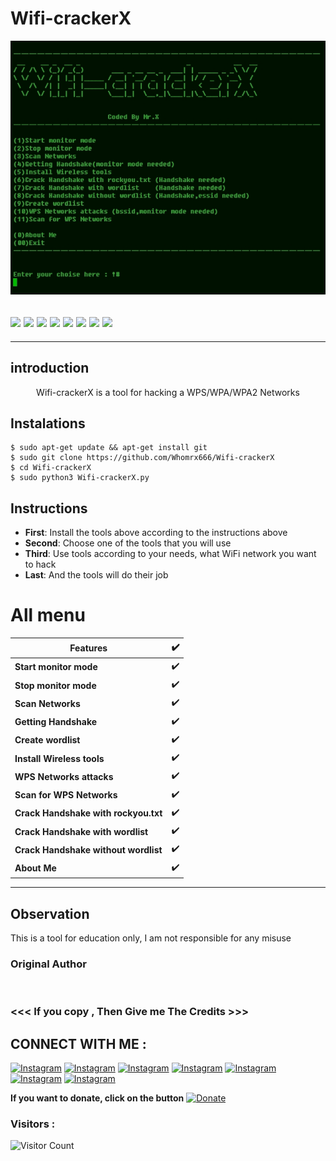 # Wifi-crackerX 
![Wifi-crackerX preview](Wifi-crackerX.jpg)
<h2><img src="https://img.shields.io/badge/Author-Mr.X-blueviolet"/>
<img src="https://img.shields.io/badge/Wifi-crackerX-red"/>
<img src="https://img.shields.io/badge/Made%20with-Python%20-yellowgreen"/>
<img src="https://img.shields.io/github/issues/Whomrx666/Wifi-crackerX.svg?color=%23ff0000"/> <img
<img src="https://img.shields.io/github/issues-closed/Whomrx666/Wifi-crackerX.svg?color=%2300cc00"/> <img
<img src="https://img.shields.io/github/forks/Whomrx666/Wifi-crackerX.svg?color=%23ffff00"/> <img
<img src="https://img.shields.io/github/stars/Whomrx666/Wifi-crackerX.svg?color=%23ff3300"/> <img
<img src="https://img.shields.io/github/license/Whomrx666/Wifi-crackerX.svg?color=%230000ff"/> <img
</center>
  </h2>
  <hr>

## introduction
<p align="center">
Wifi-crackerX is a tool for hacking a WPS/WPA/WPA2 Networks
  </details>

## Instalations
```
$ sudo apt-get update && apt-get install git
$ sudo git clone https://github.com/Whomrx666/Wifi-crackerX 
$ cd Wifi-crackerX 
$ sudo python3 Wifi-crackerX.py
```

## Instructions
- **First**: Install the tools above according to the instructions above
- **Second**: Choose one of the tools that you will use
- **Third**: Use tools according to your needs, what WiFi network you want to hack 
- **Last**: And the tools will do their job

# All menu
| Features | ✔️ |
|--------|--------|
| **Start monitor mode** |✔️ |
| **Stop monitor mode** |✔️ |
| **Scan Networks** |✔️ |
| **Getting Handshake** |✔️ |
| **Create wordlist** |✔️ |
| **Install Wireless tools** |✔️ |
| **WPS Networks attacks** |✔️ |
| **Scan for WPS Networks** |✔️ |
| **Crack Handshake with rockyou.txt** |✔️ |
| **Crack Handshake with wordlist** |✔️ |
| **Crack Handshake without wordlist** |✔️ |
| **About Me** |✔️ |
---------

## Observation
This is a tool for education only, I am not responsible for any misuse
### Original Author
<a href="https://github.com/Whomrx666"><img src="https://img.shields.io/badge/Original-Author-brightgreen.svg" alt=""/></a>

### <<< If you copy , Then Give me The Credits >>>

## CONNECT WITH ME :

[![Instagram](https://img.shields.io/badge/WEBSITE-VISIT-yellow?style=for-the-badge&logo=blogger)](https://whomrxhackers.blogspot.com/)
[![Instagram](https://img.shields.io/badge/TWITTER-FOLLOW-red?style=for-the-badge&logo=x)](https://twitter.com/whomrx666)
[![Instagram](https://img.shields.io/badge/YOUTUBE-SUBSCRIBE-red?style=for-the-badge&logo=youtube)](https://youtube.com/@whomrx666)
[![Instagram](https://img.shields.io/badge/FACEBOOK-LIKE-red?style=for-the-badge&logo=facebook)](https://facebook.com/https://www.facebook.com/whomrx.666)
[![Instagram](https://img.shields.io/badge/TELEGRAM-CONNECT-red?style=for-the-badge&logo=telegram)](https://t.me/@Whomr_X)
[![Instagram](https://img.shields.io/badge/GMAIL-CONTACT-red?style=for-the-badge&logo=gmail)](mailto:whomrx666@gmail.com)
[![Instagram](https://img.shields.io/badge/TIKTOK-FOLLOW-red?style=for-the-badge&logo=tiktok)](https://www.tiktok.com/@whomr.x)

**If you want to donate, click on the button**
<a href="https://saweria.co/whomrx"><img title="Donate" src="https://img.shields.io/badge/Donate-Wifi crackerX-yellow?style=for-the-badge&logo=github"></a>

### Visitors :
![Visitor Count](https://profile-counter.glitch.me/Whomrx666/count.svg)